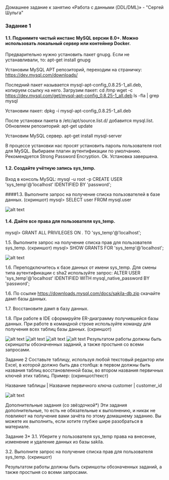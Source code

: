 Домашнее задание к занятию «Работа с данными (DDL/DML)» - "Сергей Шульга"

### Задание 1
#### 1.1. Поднимите чистый инстанс MySQL версии 8.0+. Можно использовать локальный сервер или контейнер Docker.

Предварительно нужно установить пакет gnupg. Если не устанавливали, то:
apt-get install gnupg

Установим MySQL APT репозиторий, переходим на страничку:
https://dev.mysql.com/downloads/

Последний пакет называется mysql-apt-config_0.8.25-1_all.deb, копируем ссылку на него. Загрузим пакет:
cd /tmp
wget -c https://dev.mysql.com/get/mysql-apt-config_0.8.25-1_all.deb
ls -fla | grep mysql

Установим пакет:
dpkg -i mysql-apt-config_0.8.25-1_all.deb

После установки пакета в /etc/apt/source.list.d/ добавится mysql.list.
Обновляем репозиторий:
apt-get update

Установим MySQL сервер.
apt-get install mysql-server

В процессе установки нас просят установить пароль пользователя root для MySQL.
Выбираем плагин аутентификации по умолчанию. Рекомендуется Strong Password Encryption.
Ok. Установка завершена.

#### 1.2. Создайте учётную запись sys_temp.
Вход в консоль MySQL:  mysql -u root -p
CREATE USER 'sys_temp'@'localhost' IDENTIFIED BY 'password';

####1.3. Выполните запрос на получение списка пользователей в базе данных. (скриншот)
mysql> SELECT user FROM mysql.user

![alt text](https://github.com/SergeiShulga/121_2/blob/main/img/001.png)

#### 1.4. Дайте все права для пользователя sys_temp.
mysql> GRANT ALL PRIVILEGES ON *.* TO 'sys_temp'@'localhost';

1.5. Выполните запрос на получение списка прав для пользователя sys_temp. (скриншот)
mysql> SHOW GRANTS FOR 'sys_temp'@'localhost';

![alt text](https://github.com/SergeiShulga/121_2/blob/main/img/002.png)

1.6. Переподключитесь к базе данных от имени sys_temp.
Для смены типа аутентификации с sha2 используйте запрос:
ALTER USER 'sys_temp'@'localhost' IDENTIFIED WITH mysql_native_password BY 'password';

1.6. По ссылке https://downloads.mysql.com/docs/sakila-db.zip скачайте дамп базы данных.

1.7. Восстановите дамп в базу данных.

1.8. При работе в IDE сформируйте ER-диаграмму получившейся базы данных. При работе в командной строке используйте команду для получения всех таблиц базы данных. (скриншот)

![alt text](https://github.com/SergeiShulga/121_2/blob/main/img/003.png)
![alt text](https://github.com/SergeiShulga/121_2/blob/main/img/004.png)
![alt text](https://github.com/SergeiShulga/121_2/blob/main/img/005.png)
![alt text](https://github.com/SergeiShulga/121_2/blob/main/img/006.png)
Результатом работы должны быть скриншоты обозначенных заданий, а также простыня со всеми запросами.

Задание 2
Составьте таблицу, используя любой текстовый редактор или Excel, в которой должно быть два столбца: в первом должны быть названия таблиц восстановленной базы, во втором названия первичных ключей этих таблиц. Пример: (скриншот/текст)

Название таблицы | Название первичного ключа
customer         | customer_id

![alt text](https://github.com/SergeiShulga/121_2/blob/main/img/007.png)

Дополнительные задания (со звёздочкой*)
Эти задания дополнительные, то есть не обязательные к выполнению, и никак не повлияют на получение вами зачёта по этому домашнему заданию. Вы можете их выполнить, если хотите глубже шире разобраться в материале.

Задание 3*
3.1. Уберите у пользователя sys_temp права на внесение, изменение и удаление данных из базы sakila.

3.2. Выполните запрос на получение списка прав для пользователя sys_temp. (скриншот)

Результатом работы должны быть скриншоты обозначенных заданий, а также простыня со всеми запросами.
